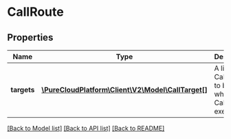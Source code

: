 # CallRoute

## Properties
Name | Type | Description | Notes
------------ | ------------- | ------------- | -------------
**targets** | [**\PureCloudPlatform\Client\V2\Model\CallTarget[]**](CallTarget.md) | A list of CallTargets to be called when the CallRoute is executed | [optional] 

[[Back to Model list]](../README.md#documentation-for-models) [[Back to API list]](../README.md#documentation-for-api-endpoints) [[Back to README]](../README.md)



